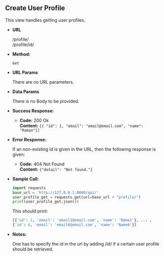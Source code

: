 **Create User Profile**
----
  This view handles getting user profiles.

* **URL**

  /profile/ <br>
  /profile/id/

* **Method:**

  `Get` 
  
*  **URL Params**

    There are no URL parameters. 

* **Data Params**

    There is no Body to be provided. 
    
* **Success Response:**
  
  * **Code:** 200 Ok <br />
    **Content:** `[{ "id": 1, "email": "email@email.com", "name": "Roman"}]`
 
* **Error Response:**

    If an non-existing id is given in the URL, then the following response is given: 
    
  * **Code:** 404 Not Found <br />
    **Content:** `{"detail": "Not found."}`

* **Sample Call:**
    ```python
    import requests
    base_url = 'http://127.0.0.1:8000/api/'
    user_profile_get = requests.get(url=base_url + "profile/")
    print(user_profile_get.json())
    ```
    
    This should print:
    ```python
    [{'id': 1, 'email': 'email1@email.com', 'name': 'Name1'}, ... ,  
    {'id': 6, 'email': 'email6@email.com', 'name': 'Name6'}]
    ```
    
* **Notes:**

  One has to specify the id in the url by adding /id/ if a certain user profile should be retrieved.
